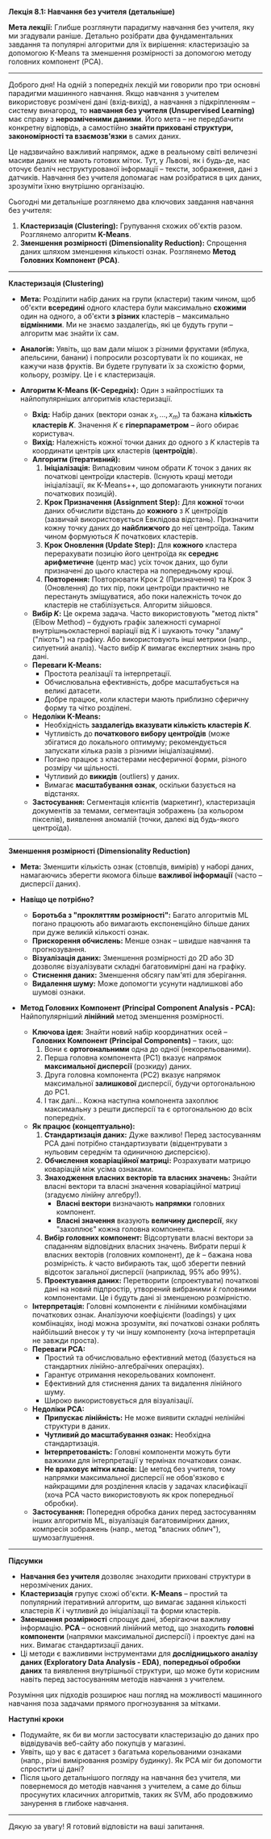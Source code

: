 **Лекція 8.1: Навчання без учителя (детальніше)**

**Мета лекції:** Глибше розглянути парадигму навчання без учителя, яку ми згадували раніше. Детально розібрати два фундаментальних завдання та популярні алгоритми для їх вирішення: кластеризацію за допомогою K-Means та зменшення розмірності за допомогою методу головних компонент (PCA).

---

Доброго дня! На одній з попередніх лекцій ми говорили про три основні парадигми машинного навчання. Якщо навчання з учителем використовує розмічені дані (вхід-вихід), а навчання з підкріпленням – систему винагород, то **навчання без учителя (Unsupervised Learning)** має справу з **нерозміченими даними**. Його мета – не передбачити конкретну відповідь, а самостійно **знайти приховані структури, закономірності та взаємозв'язки** в самих даних.

Це надзвичайно важливий напрямок, адже в реальному світі величезні масиви даних не мають готових міток. Тут, у Львові, як і будь-де, нас оточує безліч неструктурованої інформації – тексти, зображення, дані з датчиків. Навчання без учителя допомагає нам розібратися в цих даних, зрозуміти їхню внутрішню організацію.

Сьогодні ми детальніше розглянемо два ключових завдання навчання без учителя:

1.  **Кластеризація (Clustering):** Групування схожих об'єктів разом. Розглянемо алгоритм **K-Means**.
2.  **Зменшення розмірності (Dimensionality Reduction):** Спрощення даних шляхом зменшення кількості ознак. Розглянемо **Метод Головних Компонент (PCA)**.

---

**Кластеризація (Clustering)**

* **Мета:** Розділити набір даних на групи (кластери) таким чином, щоб об'єкти **всередині** одного кластера були максимально **схожими** один на одного, а об'єкти **з різних** кластерів – максимально **відмінними**. Ми не знаємо заздалегідь, які це будуть групи – алгоритм має знайти їх сам.

* **Аналогія:** Уявіть, що вам дали мішок з різними фруктами (яблука, апельсини, банани) і попросили розсортувати їх по кошиках, не кажучи назв фруктів. Ви будете групувати їх за схожістю форми, кольору, розміру. Це і є кластеризація.

* **Алгоритм K-Means (K-Середніх):** Один з найпростіших та найпопулярніших алгоритмів кластеризації.
    * **Вхід:** Набір даних (вектори ознак $x_1, ..., x_m$) та бажана **кількість кластерів $K$**. Значення $K$ є **гіперпараметром** – його обирає користувач.
    * **Вихід:** Належність кожної точки даних до одного з $K$ кластерів та координати центрів цих кластерів (**центроїдів**).
    * **Алгоритм (ітеративний):**
        1.  **Ініціалізація:** Випадковим чином обрати $K$ точок з даних як початкові центроїди кластерів. (Існують кращі методи ініціалізації, як K-Means++, що допомагають уникнути поганих початкових позицій).
        2.  **Крок Призначення (Assignment Step):** Для **кожної** точки даних обчислити відстань до **кожного** з $K$ центроїдів (зазвичай використовується Евклідова відстань). Призначити кожну точку даних до **найближчого** до неї центроїда. Таким чином формуються $K$ початкових кластерів.
        3.  **Крок Оновлення (Update Step):** Для **кожного** кластера перерахувати позицію його центроїда як **середнє арифметичне** (центр мас) усіх точок даних, що були призначені до цього кластера на попередньому кроці.
        4.  **Повторення:** Повторювати Крок 2 (Призначення) та Крок 3 (Оновлення) до тих пір, поки центроїди практично не перестануть зміщуватися, або поки належність точок до кластерів не стабілізується. Алгоритм зійшовся.
    * **Вибір $K$:** Це окрема задача. Часто використовують "метод ліктя" (Elbow Method) – будують графік залежності сумарної внутрішньокластерної варіації від $K$ і шукають точку "зламу" ("лікоть") на графіку. Або використовують інші метрики (напр., силуетний аналіз). Часто вибір $K$ вимагає експертних знань про дані.
    * **Переваги K-Means:**
        * Простота реалізації та інтерпретації.
        * Обчислювальна ефективність, добре масштабується на великі датасети.
        * Добре працює, коли кластери мають приблизно сферичну форму та чітко розділені.
    * **Недоліки K-Means:**
        * Необхідність **заздалегідь вказувати кількість кластерів $K$**.
        * Чутливість до **початкового вибору центроїдів** (може збігатися до локального оптимуму; рекомендується запускати кілька разів з різними ініціалізаціями).
        * Погано працює з кластерами несферичної форми, різного розміру чи щільності.
        * Чутливий до **викидів** (outliers) у даних.
        * Вимагає **масштабування ознак**, оскільки базується на відстанях.
    * **Застосування:** Сегментація клієнтів (маркетинг), кластеризація документів за темами, сегментація зображень (за кольором пікселів), виявлення аномалій (точки, далекі від будь-якого центроїда).

---

**Зменшення розмірності (Dimensionality Reduction)**

* **Мета:** Зменшити кількість ознак (стовпців, вимірів) у наборі даних, намагаючись зберегти якомога більше **важливої інформації** (часто – дисперсії даних).

* **Навіщо це потрібно?**
    * **Боротьба з "прокляттям розмірності":** Багато алгоритмів ML погано працюють або вимагають експоненційно більше даних при дуже великій кількості ознак.
    * **Прискорення обчислень:** Менше ознак – швидше навчання та прогнозування.
    * **Візуалізація даних:** Зменшення розмірності до 2D або 3D дозволяє візуалізувати складні багатовимірні дані на графіку.
    * **Стиснення даних:** Зменшення обсягу пам'яті для зберігання.
    * **Видалення шуму:** Може допомогти усунути надлишкові або шумові ознаки.

* **Метод Головних Компонент (Principal Component Analysis - PCA):** Найпопулярніший **лінійний** метод зменшення розмірності.
    * **Ключова ідея:** Знайти новий набір координатних осей – **Головних Компонент (Principal Components)** – таких, що:
        1.  Вони є **ортогональними** одна до одної (некорельованими).
        2.  Перша головна компонента (PC1) вказує напрямок **максимальної дисперсії** (розкиду) даних.
        3.  Друга головна компонента (PC2) вказує напрямок максимальної **залишкової** дисперсії, будучи ортогональною до PC1.
        4.  І так далі... Кожна наступна компонента захоплює максимальну з решти дисперсії та є ортогональною до всіх попередніх.
    * **Як працює (концептуально):**
        1.  **Стандартизація даних:** Дуже важливо! Перед застосуванням PCA дані потрібно стандартизувати (відцентрувати з нульовим середнім та одиничною дисперсією).
        2.  **Обчислення коваріаційної матриці:** Розрахувати матрицю коваріацій між усіма ознаками.
        3.  **Знаходження власних векторів та власних значень:** Знайти власні вектори та власні значення коваріаційної матриці (згадуємо лінійну алгебру!).
            * **Власні вектори** визначають **напрямки** головних компонент.
            * **Власні значення** вказують **величину дисперсії**, яку "захоплює" кожна головна компонента.
        4.  **Вибір головних компонент:** Відсортувати власні вектори за спаданням відповідних власних значень. Вибрати перші $k$ власних векторів (головних компонент), де $k$ – бажана нова розмірність. $k$ часто вибирають так, щоб зберегти певний відсоток загальної дисперсії (наприклад, 95% або 99%).
        5.  **Проектування даних:** Перетворити (спроектувати) початкові дані на новий підпростір, утворений вибраними $k$ головними компонентами. Це і будуть дані зі зменшеною розмірністю.
    * **Інтерпретація:** Головні компоненти є лінійними комбінаціями початкових ознак. Аналізуючи коефіцієнти (loadings) у цих комбінаціях, іноді можна зрозуміти, які початкові ознаки роблять найбільший внесок у ту чи іншу компоненту (хоча інтерпретація не завжди проста).
    * **Переваги PCA:**
        * Простий та обчислювально ефективний метод (базується на стандартних лінійно-алгебраїчних операціях).
        * Гарантує отримання некорельованих компонент.
        * Ефективний для стиснення даних та видалення лінійного шуму.
        * Широко використовується для візуалізації.
    * **Недоліки PCA:**
        * **Припускає лінійність:** Не може виявити складні нелінійні структури в даних.
        * **Чутливий до масштабування ознак:** Необхідна стандартизація.
        * **Інтерпретованість:** Головні компоненти можуть бути важкими для інтерпретації у термінах початкових ознак.
        * **Не враховує мітки класів:** Це метод без учителя, тому напрямки максимальної дисперсії не обов'язково є найкращими для розділення класів у задачах класифікації (хоча PCA часто використовують як крок попередньої обробки).
    * **Застосування:** Попередня обробка даних перед застосуванням інших алгоритмів ML, візуалізація багатовимірних даних, компресія зображень (напр., метод "власних облич"), шумозаглушення.

---

**Підсумки**

* **Навчання без учителя** дозволяє знаходити приховані структури в нерозмічених даних.
* **Кластеризація** групує схожі об'єкти. **K-Means** – простий та популярний ітеративний алгоритм, що вимагає задання кількості кластерів $K$ і чутливий до ініціалізації та форми кластерів.
* **Зменшення розмірності** спрощує дані, зберігаючи важливу інформацію. **PCA** – основний лінійний метод, що знаходить **головні компоненти** (напрямки максимальної дисперсії) і проектує дані на них. Вимагає стандартизації даних.
* Ці методи є важливими інструментами для **дослідницького аналізу даних (Exploratory Data Analysis - EDA)**, **попередньої обробки даних** та виявлення внутрішньої структури, що може бути корисним навіть перед застосуванням методів навчання з учителем.

Розуміння цих підходів розширює наш погляд на можливості машинного навчання поза задачами прямого прогнозування за мітками.

**Наступні кроки**

* Подумайте, як би ви могли застосувати кластеризацію до даних про відвідувачів веб-сайту або покупців у магазині.
* Уявіть, що у вас є датасет з багатьма корельованими ознаками (напр., різні вимірювання розміру будинку). Як PCA міг би допомогти спростити ці дані?
* Після цього детальнішого погляду на навчання без учителя, ми повернемося до методів навчання з учителем, а саме до більш просунутих класичних алгоритмів, таких як SVM, або продовжимо занурення в глибоке навчання.

---

Дякую за увагу! Я готовий відповісти на ваші запитання.